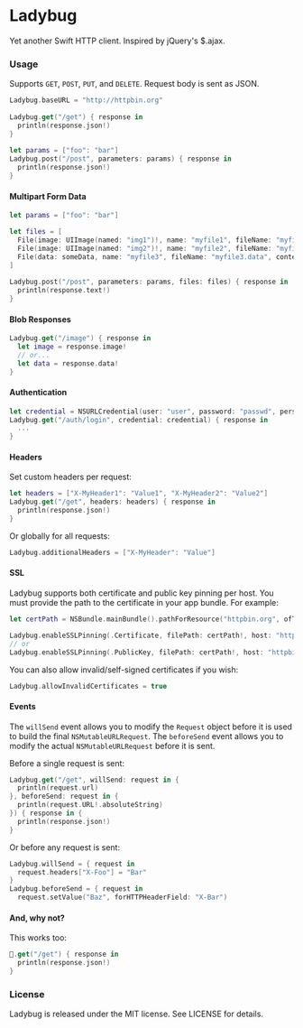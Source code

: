 # Ladybug
Yet another Swift HTTP client. Inspired by jQuery's $.ajax.

### Usage

Supports `GET`, `POST`, `PUT`, and `DELETE`. Request body is sent as JSON.

```swift
Ladybug.baseURL = "http://httpbin.org"
  
Ladybug.get("/get") { response in
  println(response.json!)
}
  
let params = ["foo": "bar"]
Ladybug.post("/post", parameters: params) { response in
  println(response.json!)
}
```

#### Multipart Form Data

```swift
let params = ["foo": "bar"]

let files = [
  File(image: UIImage(named: "img1")!, name: "myfile1", fileName: "myfile1.png"),
  File(image: UIImage(named: "img2")!, name: "myfile2", fileName: "myfile2.png"),
  File(data: someData, name: "myfile3", fileName: "myfile3.data", contentType: "application/octet-stream")
]
        
Ladybug.post("/post", parameters: params, files: files) { response in
  println(response.text!)
}
```

#### Blob Responses

```swift
Ladybug.get("/image") { response in
  let image = response.image!
  // or...
  let data = response.data!
}
```

#### Authentication

```swift
let credential = NSURLCredential(user: "user", password: "passwd", persistence: .Permanent)
Ladybug.get("/auth/login", credential: credential) { response in
  ...
}
```

#### Headers

Set custom headers per request:

```swift
let headers = ["X-MyHeader1": "Value1", "X-MyHeader2": "Value2"]
Ladybug.get("/get", headers: headers) { response in
  println(response.json!)
}
```

Or globally for all requests:

```swift
Ladybug.additionalHeaders = ["X-MyHeader": "Value"]
````

#### SSL

Ladybug supports both certificate and public key pinning per host. You must provide the path to the certificate in your app bundle. For example:

```swift
let certPath = NSBundle.mainBundle().pathForResource("httpbin.org", ofType: "cer")

Ladybug.enableSSLPinning(.Certificate, filePath: certPath!, host: "httpbin.org")
// or
Ladybug.enableSSLPinning(.PublicKey, filePath: certPath!, host: "httpbin.org")
```

You can also allow invalid/self-signed certificates if you wish:

```swift
Ladybug.allowInvalidCertificates = true
```

#### Events

The `willSend` event allows you to modify the `Request` object before it is used to build the final `NSMutableURLRequest`. The `beforeSend` event allows you to modify the actual `NSMutableURLRequest` before it is sent.

Before a single request is sent:

```swift
Ladybug.get("/get", willSend: request in {
  println(request.url)
}, beforeSend: request in {
  println(request.URL!.absoluteString)
}) { response in {
  println(response.json!)
}
```

Or before any request is sent:

```swift
Ladybug.willSend = { request in
  request.headers["X-Foo"] = "Bar"
}
Ladybug.beforeSend = { request in
  request.setValue("Baz", forHTTPHeaderField: "X-Bar")
```

#### And, why not?

This works too:

```swift
🐞.get("/get") { response in
  println(response.json!)
}
```

### License
Ladybug is released under the MIT license. See LICENSE for details.
